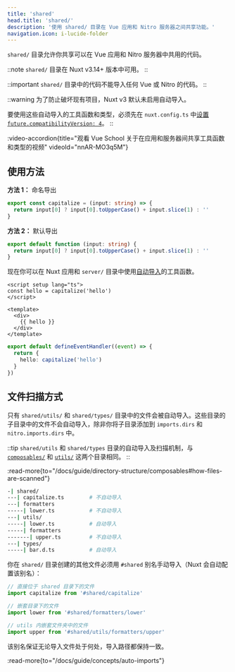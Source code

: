 ```yaml
---
title: 'shared'
head.title: 'shared/'
description: '使用 shared/ 目录在 Vue 应用和 Nitro 服务器之间共享功能。'
navigation.icon: i-lucide-folder
---
```


`shared/` 目录允许你共享可以在 Vue 应用和 Nitro 服务器中共用的代码。

::note
`shared/` 目录在 Nuxt v3.14+ 版本中可用。
::

::important
`shared/` 目录中的代码不能导入任何 Vue 或 Nitro 的代码。
::

::warning
为了防止破坏现有项目，Nuxt v3 默认未启用自动导入。

要使用这些自动导入的工具函数和类型，必须先在 `nuxt.config.ts` 中[设置 `future.compatibilityVersion: 4`](/docs/getting-started/upgrade#opting-in-to-nuxt-4)。
::

:video-accordion{title="观看 Vue School 关于在应用和服务器间共享工具函数和类型的视频" videoId="nnAR-MO3q5M"}

## 使用方法

**方法 1：** 命名导出

```ts twoslash [shared/utils/capitalize.ts]
export const capitalize = (input: string) => {
  return input[0] ? input[0].toUpperCase() + input.slice(1) : ''
}
```

**方法 2：** 默认导出

```ts twoslash [shared/utils/capitalize.ts]
export default function (input: string) {
  return input[0] ? input[0].toUpperCase() + input.slice(1) : ''
}
```

现在你可以在 Nuxt 应用和 `server/` 目录中使用[自动导入](/docs/guide/directory-structure/shared#auto-imports)的工具函数。

```vue [app.vue]
<script setup lang="ts">
const hello = capitalize('hello')
</script>

<template>
  <div>
    {{ hello }}
  </div>
</template>
```

```ts [server/api/hello.get.ts]
export default defineEventHandler((event) => {
  return {
    hello: capitalize('hello')
  }
})
```

## 文件扫描方式

只有 `shared/utils/` 和 `shared/types/` 目录中的文件会被自动导入。这些目录的子目录中的文件不会自动导入，除非你将子目录添加到 `imports.dirs` 和 `nitro.imports.dirs` 中。

::tip
`shared/utils` 和 `shared/types` 目录的自动导入及扫描机制，与 [`composables/`](/docs/guide/directory-structure/composables) 和 [`utils/`](/docs/guide/directory-structure/utils) 这两个目录相同。
::

:read-more{to="/docs/guide/directory-structure/composables#how-files-are-scanned"}

```bash [目录结构]
-| shared/
---| capitalize.ts        # 不自动导入
---| formatters
-----| lower.ts           # 不自动导入
---| utils/
-----| lower.ts           # 自动导入
-----| formatters
-------| upper.ts         # 不自动导入
---| types/
-----| bar.d.ts           # 自动导入
```

你在 `shared/` 目录创建的其他文件必须用 `#shared` 别名手动导入（Nuxt 会自动配置该别名）：

```ts
// 直接位于 shared 目录下的文件
import capitalize from '#shared/capitalize'

// 嵌套目录下的文件
import lower from '#shared/formatters/lower'

// utils 内嵌套文件夹中的文件
import upper from '#shared/utils/formatters/upper'
```

该别名保证无论导入文件处于何处，导入路径都保持一致。

:read-more{to="/docs/guide/concepts/auto-imports"}
